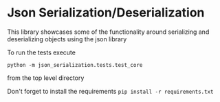 # Json Serialization/Deserialization

This library showcases some of the functionality around serializing and deserializing objects
using the json library

To run the tests execute

`python -m json_serialization.tests.test_core`

from the top level directory

Don't forget to install the requirements `pip install -r requirements.txt`
